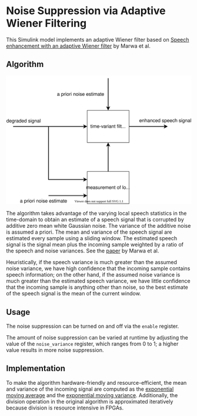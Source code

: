 # Noise Suppression via Adaptive Wiener Filtering
This Simulink model implements an adaptive Wiener filter based on [Speech enhancement with an adaptive Wiener filter](https://link.springer.com/article/10.1007/s10772-013-9205-5) by Marwa et al. 

## Algorithm
![](algorithm_block_diagram.svg)

The algorithm takes advantage of the varying local speech statistics in the time-domain to obtain an estimate of a speech signal that is corrupted by additive zero mean white Gaussian noise. The variance of the additive noise is assumed a priori. The mean and variance of the speech signal are estimated every sample using a sliding window. The estimated speech signal is the signal mean plus the incoming sample weighted by a ratio of the speech and noise variances. See the [paper](https://link.springer.com/article/10.1007/s10772-013-9205-5#Sec7) by Marwa et al. 

Heuristically, if the speech variance is much greater than the assumed noise variance, we have high confidence that the incoming sample contains speech information; on the other hand, if the assumed noise variance is much greater than the estimated speech variance, we have little confidence that the incoming sample is anything other than noise, so the best estimate of the speech signal is the mean of the current window.

## Usage
The noise suppression can be turned on and off via the `enable` register. 

The amount of noise suppression can be varied at runtime by adjusting the value of the `noise_variance` register, which ranges from 0 to 1; a higher value results in more noise suppression.

## Implementation
To make the algorithm hardware-friendly and resource-efficient, the mean and variance of the incoming signal are computed as the [exponential moving average](https://en.wikipedia.org/wiki/Moving_average#Exponential_moving_average) and the [exponential moving variance](https://en.wikipedia.org/wiki/Moving_average#Exponentially_weighted_moving_variance_and_standard_deviation). Additionally, the division operation in the original algorithm is approximated iteratively because division is resource intensive in FPGAs. 



